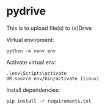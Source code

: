 # pydrive
This is to upload file(s) to (x)Drive

Virtual enviroment:
```
python -m venv env
```

Activate virtual env:
```
.\env\Scripts\activate
OR source env/bin/activate (linux)
```

Install dependencies:
```
pip install -r requirements.txt
```

